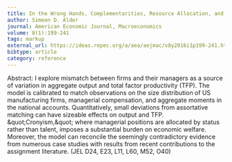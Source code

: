 ```yaml
---
title: In the Wrong Hands, Complementarities, Resource Allocation, and TFP
author: Simeon D. Alder
journal: American Economic Journal, Macroeconomics
volume: 8(1):199-241
tags: markup
external_url: https://ideas.repec.org/a/aea/aejmac/v8y2016i1p199-241.html
bibtype: article
category: reference
---
```

Abstract: I explore mismatch between firms and their managers as a source of variation in aggregate output and total factor productivity (TFP). The model is calibrated to match observations on the size distribution of US manufacturing firms, managerial compensation, and aggregate moments in the national accounts. Quantitatively, small deviations from assortative matching can have sizeable effects on output and TFP. \&quot;Cronyism,\&quot; where managerial positions are allocated by status rather than talent, imposes a substantial burden on economic welfare. Moreover, the model can reconcile the seemingly contradictory evidence from numerous case studies with results from recent contributions to the assignment literature. (JEL D24, E23, L11, L60, M52, O40)

